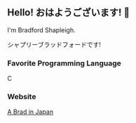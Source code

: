 ##  Hello! おはようございます! 👋

I'm Bradford Shapleigh.

シャプリーブラッドフォードです!

### Favorite Programming Language

C

### Website

[A Brad in Japan](https://abradinjapan.github.io/)

